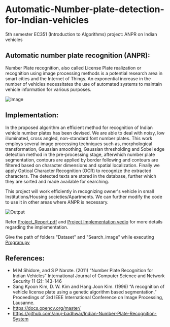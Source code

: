 # Automatic-Number-plate-detection-for-Indian-vehicles
5th semester EC351 (Introduction to Algorithms)  project: ANPR on Indian vehicles

## Automatic number plate recognition (ANPR):
Number Plate recognition, also called License Plate realization or recognition using image processing methods is a potential research area in smart cities and the Internet of Things. An exponential increase in the number of vehicles necessitates the use of automated systems to maintain vehicle information for various purposes.

![Image](https://github.com/user-attachments/assets/d5275aab-7f3c-4103-9279-98529ecab443)

## Implementation: 
In the proposed algorithm an efficient method for recognition of Indian vehicle number plates has been devised. We are able to deal with noisy, low illuminated, cross angled, non-standard font number plates. This work employs several image processing techniques such as, morphological transformation, Gaussian smoothing, Gaussian thresholding and Sobel edge detection method in the pre-processing stage, afterwhich number plate segmentation, contours are applied by border following and contours are filtered based on character dimensions and spatial localization. Finally we apply Optical Character Recognition (OCR) to recognize the extracted characters. The detected texts are stored in the database, further which they are sorted and made available for searching. 

This project will work efficiently in recognizing owner's vehicle in small Institutions/Housing societies/Apartments. We can further modify the code to use it in other areas where ANPR is necessary. 

![Output](Result.png)

Refer [Project_Report.pdf](Project_Report.pdf) and [Project Implementation vedio](https://drive.google.com/file/d/1ftCxlbQqHYLonTMoqEFcAyVe4OKleW2j/view?usp=sharing)  for more details regarding the implementation. 

Give the path of folders "Dataset" and "Search_image" while executing [Program.py](Program.py)
## References:
* M M Shidore, and S P Narote. (2011) “Number Plate Recognition for Indian Vehicles” International Journal of Computer Science and  Network Security 11 (2): 143-146 
* Sang Kyoon Kim, D. W. Kim and Hang Joon Kim. (1996) “A recognition of vehicle license plate using a genetic algorithm based segmentation,” Proceedings of 3rd IEEE International Conference on Image Processing, Lausanne. 
* https://docs.opencv.org/master/
* https://github.com/anuj-badhwar/Indian-Number-Plate-Recognition-System
